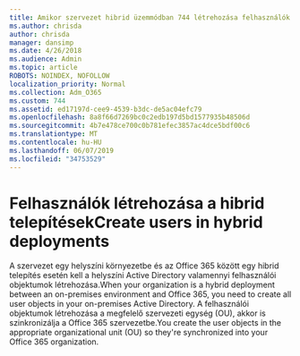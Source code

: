 ```yaml
---
title: Amikor szervezet hibrid üzemmódban 744 létrehozása felhasználók
ms.author: chrisda
author: chrisda
manager: dansimp
ms.date: 4/26/2018
ms.audience: Admin
ms.topic: article
ROBOTS: NOINDEX, NOFOLLOW
localization_priority: Normal
ms.collection: Adm_O365
ms.custom: 744
ms.assetid: ed17197d-cee9-4539-b3dc-de5ac04efc79
ms.openlocfilehash: 8a8f66d7269bc0c2edb197d5bd1577935b48506d
ms.sourcegitcommit: 4b7e478ce700c0b781efec3857ac4dce5bdf00c6
ms.translationtype: MT
ms.contentlocale: hu-HU
ms.lasthandoff: 06/07/2019
ms.locfileid: "34753529"
---
```

# <a name="create-users-in-hybrid-deployments"></a><span data-ttu-id="15bfe-102">Felhasználók létrehozása a hibrid telepítések</span><span class="sxs-lookup"><span data-stu-id="15bfe-102">Create users in hybrid deployments</span></span>

<span data-ttu-id="15bfe-103">A szervezet egy helyszíni környezetbe és az Office 365 között egy hibrid telepítés esetén kell a helyszíni Active Directory valamennyi felhasználói objektumok létrehozása.</span><span class="sxs-lookup"><span data-stu-id="15bfe-103">When your organization is a hybrid deployment between an on-premises environment and Office 365, you need to create all user objects in your on-premises Active Directory.</span></span> <span data-ttu-id="15bfe-104">A felhasználói objektumok létrehozása a megfelelő szervezeti egység (OU), akkor is szinkronizálja a Office 365 szervezetbe.</span><span class="sxs-lookup"><span data-stu-id="15bfe-104">You create the user objects in the appropriate organizational unit (OU) so they're synchronized into your Office 365 organization.</span></span>
